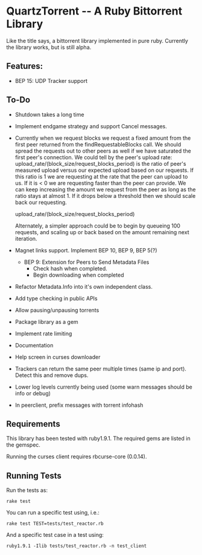 QuartzTorrent -- A Ruby Bittorrent Library 
==========================================

Like the title says, a bittorrent library implemented in pure ruby. Currently 
the library works, but is still alpha.

Features:
---------
  - BEP 15: UDP Tracker support

To-Do
-----

  - Shutdown takes a long time
  - Implement endgame strategy and support Cancel messages.
  - Currently when we request blocks we request a fixed amount from the first peer returned from the findRequestableBlocks
    call. We should spread the requests out to other peers as well if we have saturated the first peer's connection.
    We could tell by the peer's upload rate: upload_rate/(block_size/request_blocks_period) is the ratio of peer's measured
    upload versus our expected upload based on our requests. If this ratio is 1 we are requesting at the rate that the 
    peer can upload to us. If it is < 0 we are requesting faster than the peer can provide. We can keep increasing the
    amount we request from the peer as long as the ratio stays at almost 1. If it drops below a threshold then we should scale
    back our requesting.

      upload_rate/(block_size/request_blocks_period)

    Alternately, a simpler approach could be to begin by queueing 100 requests, and scaling up or back based on the amount
    remaining next iteration.
  - Magnet links support. Implement BEP 10, BEP 9, BEP 5(?)
    - BEP 9: Extension for Peers to Send Metadata Files
      - Check hash when completed.
      - Begin downloading when completed

  - Refactor Metadata.Info into it's own independent class.
  - Add type checking in public APIs
  - Allow pausing/unpausing torrents
  - Package library as a gem
  - Implement rate limiting
  - Documentation
  - Help screen in curses downloader
  - Trackers can return the same peer multiple times (same ip and port). Detect this and remove dups.
  - Lower log levels currently being used (some warn messages should be info or debug)
  - In peerclient, prefix messages with torrent infohash


Requirements
------------

This library has been tested with ruby1.9.1. The required gems are listed in the gemspec.

Running the curses client requires rbcurse-core (0.0.14).

Running Tests
-------------

Run the tests as:

    rake test

You can run a specific test using, i.e.:

    rake test TEST=tests/test_reactor.rb

And a specific test case in a test using:

    ruby1.9.1 -Ilib tests/test_reactor.rb -n test_client


